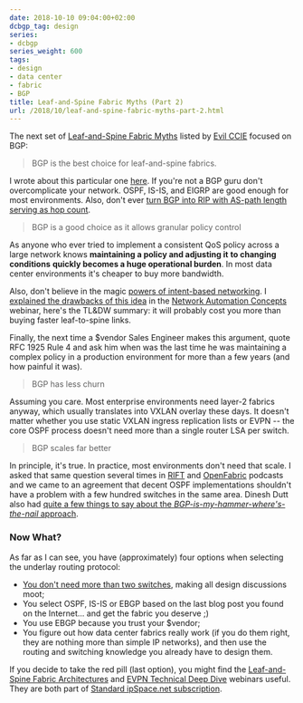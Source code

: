 ```yaml
---
date: 2018-10-10 09:04:00+02:00
dcbgp_tag: design
series:
- dcbgp
series_weight: 600
tags:
- design
- data center
- fabric
- BGP
title: Leaf-and-Spine Fabric Myths (Part 2)
url: /2018/10/leaf-and-spine-fabric-myths-part-2.html
---
```

The next set of [Leaf-and-Spine Fabric Myths](/2018/10/leaf-and-spine-fabric-myths-part-1.html) listed by [Evil CCIE](/2018/06/is-ebgp-really-better-than-ospf-in-leaf.html?showComment=1531903854342#c4430946733793890437) focused on BGP:

> BGP is the best choice for leaf-and-spine fabrics.

I wrote about this particular one [here](/2018/06/is-ebgp-really-better-than-ospf-in-leaf.html). If you're not a BGP guru don't overcomplicate your network. OSPF, IS-IS, and EIGRP are good enough for most environments. Also, don't ever [turn BGP into RIP with AS-path length serving as hop count](/2018/09/implications-of-valley-free-routing-in.html).
<!--more-->
> BGP is a good choice as it allows granular policy control

As anyone who ever tried to implement a consistent QoS policy across a large network knows **maintaining a policy and adjusting it** **to changing conditions** **quickly becomes a huge operational burden**. In most data center environments it's cheaper to buy more bandwidth.

Also, don't believe in the magic [powers of intent-based networking](/2018/06/what-is-intent-based-networking.html). I [explained the drawbacks of this idea](https://my.ipspace.net/bin/list?id=AutConcepts#INTENT) in the [Network Automation Concepts](https://www.ipspace.net/Network_Automation_Concepts) webinar, here's the TL&DW summary: it will probably cost you more than buying faster leaf-to-spine links.

Finally, the next time a \$vendor Sales Engineer makes this argument, quote RFC 1925 Rule 4 and ask him when was the last time he was maintaining a complex policy in a production environment for more than a few years (and how painful it was).

> BGP has less churn

Assuming you care. Most enterprise environments need layer-2 fabrics anyway, which usually translates into VXLAN overlay these days. It doesn't matter whether you use static VXLAN ingress replication lists or EVPN -- the core OSPF process doesn't need more than a single router LSA per switch.

> BGP scales far better

In principle, it's true. In practice, most environments don't need that scale. I asked that same question several times in [RIFT](/2018/03/data-center-routing-with-rift-on.html) and [OpenFabric](/2018/04/openfabric-with-russ-white-on-software.html) podcasts and we came to an agreement that decent OSPF implementations shouldn't have a problem with a few hundred switches in the same area. Dinesh Dutt also had [quite a few things to say about the *BGP-is-my-hammer-where's-the-nail* approach](/2018/08/is-bgp-good-enough-with-dinesh-dutt-on.html).

### Now What?

As far as I can see, you have (approximately) four options when selecting the underlay routing protocol:

-   [You don't need more than two switches](https://www.ipspace.net/Optimize_Data_Center_Infrastructure), making all design discussions moot;
-   You select OSPF, IS-IS or EBGP based on the last blog post you found on the Internet... and get the fabric you deserve ;)
-   You use EBGP because you trust your \$vendor;
-   You figure out how data center fabrics really work (if you do them right, they are nothing more than simple IP networks), and then use the routing and switching knowledge you already have to design them.

If you decide to take the red pill (last option), you might find the [Leaf-and-Spine Fabric Architectures](https://www.ipspace.net/Leaf-and-Spine_Fabric_Architectures) and [EVPN Technical Deep Dive](https://www.ipspace.net/EVPN_Technical_Deep_Dive) webinars useful. They are both part of [Standard ipSpace.net subscription](https://www.ipspace.net/Subscription).
